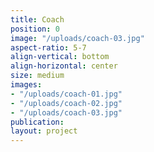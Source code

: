 ```yaml
---
title: Coach
position: 0
image: "/uploads/coach-03.jpg"
aspect-ratio: 5-7
align-vertical: bottom
align-horizontal: center
size: medium
images:
- "/uploads/coach-01.jpg"
- "/uploads/coach-02.jpg"
- "/uploads/coach-03.jpg"
publication: 
layout: project
---
```


